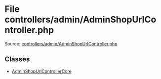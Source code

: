 File controllers/admin/AdminShopUrlController.php
=========

Source: [controllers/admin/AdminShopUrlController.php](https://github.com/PrestaShop/PrestaShop/blob/1.6.1.2/controllers/admin/AdminShopUrlController.php)


Classes
-------

* [AdminShopUrlControllerCore](class.AdminShopUrlControllerCore.md)


